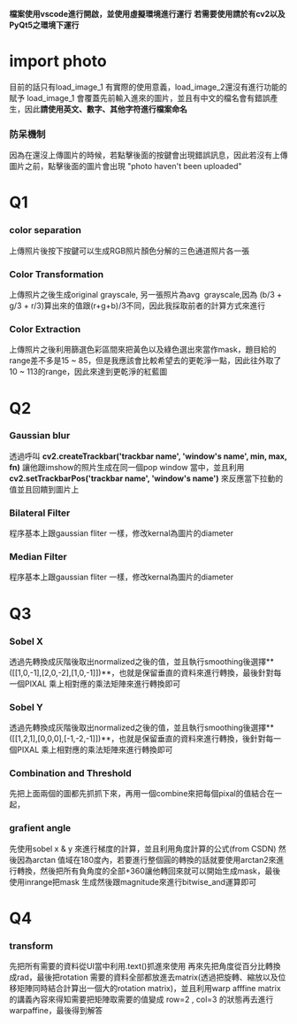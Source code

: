 **檔案使用vscode進行開啟，並使用虛擬環境進行運行**
**若需要使用請於有cv2以及PyQt5之環境下運行**

# import photo

目前的話只有load_image_1 有實際的使用意義，load_image_2還沒有進行功能的賦予
load_image_1 會覆蓋先前輸入進來的圖片，並且有中文的檔名會有錯誤產生，因此**請使用英文、數字、其他字符進行檔案命名**

### 防呆機制

因為在還沒上傳圖片的時候，若點擊後面的按鍵會出現錯誤訊息，因此若沒有上傳圖片之前，點擊後面的圖片會出現 "photo haven't been uploaded"
  

# Q1

### color separation

上傳照片後按下按鍵可以生成RGB照片顏色分解的三色通道照片各一張

### Color Transformation

上傳照片之後生成original grayscale, 另一張照片為avg  grayscale,因為 (b/3 + g/3 + r/3)算出來的值跟(r+g+b)/3不同，因此我採取前者的計算方式來進行

### Color Extraction

上傳照片之後利用篩選色彩區間來把黃色以及綠色選出來當作mask，題目給的range差不多是15 \~ 85，但是我應該會比較希望去的更乾淨一點，因此往外取了10 \~ 113的range，因此來達到更乾淨的紅藍圖


# Q2

### Gaussian blur

透過呼叫 **cv2.createTrackbar('trackbar name', 'window's name', min, max, fn)** 讓他跟imshow的照片生成在同一個pop window 當中，並且利用 **cv2.setTrackbarPos('trackbar name', 'window's name')** 來反應當下拉動的值並且回饋到圖片上

### Bilateral Filter

程序基本上跟gaussian fliter 一樣，修改kernal為圖片的diameter

### Median Filter

程序基本上跟gaussian fliter 一樣，修改kernal為圖片的diameter  


# Q3

### Sobel X

透過先轉換成灰階後取出normalized之後的值，並且執行smoothing後選擇**([[1,0,-1],[2,0,-2],[1,0,-1]])**，也就是保留垂直的資料來進行轉換，最後針對每一個PIXAL 乘上相對應的乘法矩陣來進行轉換即可

### Sobel Y

透過先轉換成灰階後取出normalized之後的值，並且執行smoothing後選擇**([[1,2,1],[0,0,0],[-1,-2,-1]])**，也就是保留垂直的資料來進行轉換，後針對每一個PIXAL 乘上相對應的乘法矩陣來進行轉換即可

### Combination and Threshold

先把上面兩個的圖都先抓抓下來，再用一個combine來把每個pixal的值結合在一起，

### grafient angle

先使用sobel x & y 來進行梯度的計算，並且利用角度計算的公式(from CSDN) 然後因為arctan 值域在180度內，若要進行整個圓的轉換的話就要使用arctan2來進行轉換，然後把所有負角度的全部+360讓他轉回來就可以開始生成mask，最後使用inrange把mask 生成然後跟magnitude來進行bitwise_and運算即可


# Q4

### transform

先把所有需要的資料從UI當中利用.text()抓進來使用
再來先把角度從百分比轉換成rad，最後把rotation 需要的資料全部都放進去matrix(透過把旋轉、縮放以及位移矩陣同時結合計算出一個大的rotation matrix)，並且利用warp afffine matrix 的講義內容來得知需要把矩陣取需要的值變成 row=2 , col=3 的狀態再去進行warpaffine，最後得到解答